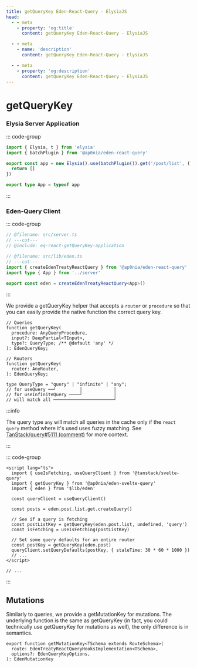 ```yaml
---
title: getQueryKey Eden-React-Query - ElysiaJS
head:
  - - meta
    - property: 'og:title'
      content: getQueryKey Eden-React-Query - ElysiaJS

  - - meta
    - name: 'description'
      content: getQueryKey Eden-React-Query - ElysiaJS

  - - meta
    - property: 'og:description'
      content: getQueryKey Eden-React-Query - ElysiaJS
---
```


# getQueryKey

### Elysia Server Application

::: code-group

```typescript twoslash include eq-react-getQueryKey-application [src/server.ts]
import { Elysia, t } from 'elysia'
import { batchPlugin } from '@ap0nia/eden-react-query'

export const app = new Elysia().use(batchPlugin()).get('/post/list', () => {
  return []
})

export type App = typeof app
```

:::

### Eden-Query Client

::: code-group

```typescript twoslash [src/lib/eden.ts]
// @filename: src/server.ts
// ---cut---
// @include: eq-react-getQueryKey-application

// @filename: src/lib/eden.ts
// ---cut---
import { createEdenTreatyReactQuery } from '@ap0nia/eden-react-query'
import type { App } from '../server'

export const eden = createEdenTreatyReactQuery<App>()
```

:::

We provide a getQueryKey helper that accepts a `router` or `procedure` so that you can easily provide the native function the correct query key.

```tsx
// Queries
function getQueryKey(
  procedure: AnyQueryProcedure,
  input?: DeepPartial<TInput>,
  type?: QueryType; /** @default 'any' */
): EdenQueryKey;

// Routers
function getQueryKey(
  router: AnyRouter,
): EdenQueryKey;

type QueryType = "query" | "infinite" | "any";
// for useQuery ──┘         │            │
// for useInfiniteQuery ────┘            │
// will match all ───────────────────────┘
```

:::info

The query type `any` will match all queries in the cache only if the `react query` method where it's used uses fuzzy matching.
See [TanStack/query#5111 (comment)](https://github.com/TanStack/query/issues/5111#issuecomment-1464864361) for more context.

:::

::: code-group

```svelte [src/routes/+page.svelte]
<script lang="ts">
  import { useIsFetching, useQueryClient } from '@tanstack/svelte-query'
  import { getQueryKey } from '@ap0nia/eden-svelte-query'
  import { eden } from '$lib/eden'

  const queryClient = useQueryClient()

  const posts = eden.post.list.get.createQuery()

  // See if a query is fetching
  const postListKey = getQueryKey(eden.post.list, undefined, 'query')
  const isFetching = useIsFetching(postListKey)

  // Set some query defaults for an entire router
  const postKey = getQueryKey(eden.post)
  queryClient.setQueryDefaults(postKey, { staleTime: 30 * 60 * 1000 })
  // ...
</script>

// ...
```

:::

## Mutations

Similarly to queries, we provide a getMutationKey for mutations.
The underlying function is the same as getQueryKey (in fact, you could technically use getQueryKey for mutations as well),
the only difference is in semantics.

```tsx
export function getMutationKey<TSchema extends RouteSchema>(
  route: EdenTreatyReactQueryHooksImplementation<TSchema>,
  options?: EdenQueryKeyOptions,
): EdenMutationKey
```
